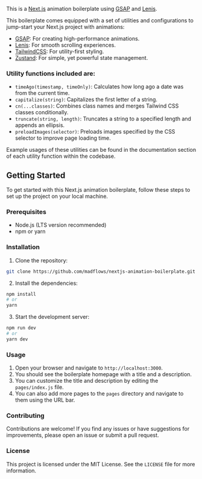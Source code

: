 This is a [Next.js](https://nextjs.org/) animation boilerplate using [GSAP](https://gsap.com/) and [Lenis](https://lenis.darkroom.engineering/).

This boilerplate comes equipped with a set of utilities and configurations to jump-start your Next.js project with animations:

- [GSAP](https://gsap.com/): For creating high-performance animations.
- [Lenis](https://lenis.darkroom.engineering/): For smooth scrolling experiences.
- [TailwindCSS](https://tailwindcss.com/): For utility-first styling.
- [Zustand](https://github.com/pmndrs/zustand): For simple, yet powerful state management.

### Utility functions included are:

- `timeAgo(timestamp, timeOnly)`: Calculates how long ago a date was from the current time.
- `capitalize(string)`: Capitalizes the first letter of a string.
- `cn(...classes)`: Combines class names and merges Tailwind CSS classes conditionally.
- `truncate(string, length)`: Truncates a string to a specified length and appends an ellipsis.
- `preloadImages(selector)`: Preloads images specified by the CSS selector to improve page loading time.

Example usages of these utilities can be found in the documentation section of each utility function within the codebase.

## Getting Started

To get started with this Next.js animation boilerplate, follow these steps to set up the project on your local machine.

### Prerequisites

- Node.js (LTS version recommended)
- npm or yarn

### Installation

1. Clone the repository:

```bash
git clone https://github.com/madflows/nextjs-animation-boilerplate.git
```

2. Install the dependencies:

```bash
npm install
# or
yarn
```

3. Start the development server:

```bash
npm run dev
# or
yarn dev
```

### Usage

1. Open your browser and navigate to `http://localhost:3000`.
2. You should see the boilerplate homepage with a title and a description.
3. You can customize the title and description by editing the `pages/index.js` file.
4. You can also add more pages to the `pages` directory and navigate to them using the URL bar.

### Contributing

Contributions are welcome! If you find any issues or have suggestions for improvements, please open an issue or submit a pull request.

### License

This project is licensed under the MIT License. See the `LICENSE` file for more information.
